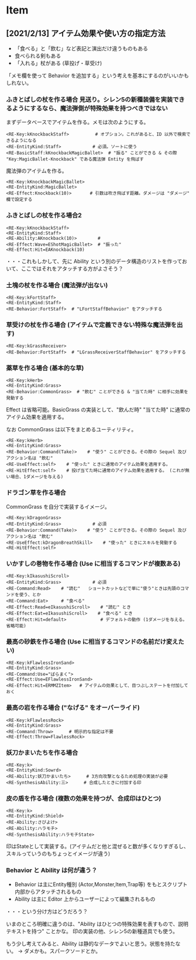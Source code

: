 Item
==========

[2021/2/13] アイテム効果や使い方の指定方法
----------

- 「食べる」と「飲む」など表記と演出だけ違うものもある
- 食べられる剣もある
- 「入れる」杖がある (草投げ・草受け)

「メモ欄を使って Behavior を追加する」という考えを基本にするのがいいかもしれない。



### ふきとばしの杖を作る場合 **見送り。シレン5の新種装備を実装できるようにするなら、魔法弾側が特殊効果を持つべきではない**

まずデータベースでアイテムを作る。メモは次のようにする。

```
<RE-Key:kKnockbackStaff>          # オプション。これがあると、ID 以外で検索できるようになる
<RE-EntityKind:Staff>            # 必須。ソートに使う
<RE-BasicStaff:kKnockbackMagicBallet>  # "振る" ことができる & その際 "Key:MagicBallet-Knockback" である魔法弾 Entity を飛ばす
```

魔法弾のアイテムを作る。

```
<RE-Key:kKnockbackMagicBallet>
<RE-EntityKind:MagicBallet>
<RE-Effect:Knockback(10)>       # 引数は吹き飛ばす距離。ダメージは "ダメージ" 欄で設定する
```

### ふきとばしの杖を作る場合2

```
<RE-Key:kKnockbackStaff>
<RE-EntityKind:Staff>
<RE-Ability:AKnockback(10)>        # 
<RE-Effect:Wave=EShotMagicBallet>  # "振った"
<RE-Effect:Hit=EAKnockback(10)
```

・・・これもしかして、先に Ability という別のデータ構造のリストを作っておいて、ここではそれをアタッチする方がよさそう？

### 土塊の杖を作る場合 (魔法弾が出ない)

```
<RE-Key:kFortStaff>
<RE-EntityKind:Staff>
<RE-Behavior:FortStaff>  # "LFortStaffBehavior" をアタッチする
```

### 草受けの杖を作る場合 (アイテムで定義できない特殊な魔法弾を出す)

```
<RE-Key:kGrassReceiver>
<RE-Behavior:FortStaff>  # "LGrassReceiverStaffBehavior" をアタッチする
```

### 薬草を作る場合 (基本的な草)

```
<RE-Key:kHerb>
<RE-EntityKind:Grass>
<RE-Behavior:CommonGrass>  # "飲む" ことができる & "当てた時" に相手に効果を発動する
```

Effect は省略可能。BasicGrass の実装として、"飲んだ時" "当てた時" に通常のアイテム効果を適用する。

なお CommonGrass は以下をまとめるユーティリティ。

```
<RE-Key:kHerb>
<RE-EntityKind:Grass>
<RE-Behavior:Command(Take)>    # "使う" ことができる。その際の Sequel 及びアクション名は "飲む"
<RE-UseEffect:self>    # "使った" ときに通常のアイテム効果を適用する。
<RE-HitEffect:self>    # 投げ当てた時に通常のアイテム効果を適用する。 (これが無い場合、1ダメージを与える)
```

### ドラゴン草を作る場合

CommonGrass を自分で実装するイメージ。

```
<RE-Key:kDragonGrass>
<RE-EntityKind:Grass>            # 必須
<RE-Behavior:Command(Take)>    # "使う" ことができる。その際の Sequel 及びアクション名は "飲む"
<RE-UseEffect:kDragonBreathSkill>    # "使った" ときにスキルを発動する
<RE-HitEffect:self>
```


### いかすしの巻物を作る場合 (Use に相当するコマンドが複数ある)

```
<RE-Key:kIkasushiScroll>
<RE-EntityKind:Grass>            # 必須
<RE-Command:Read>    # "読む"   ショートカットなどで単に"使う"ときは先頭のコマンドを使う、とか
<RE-Command:Eat>     # "食べる"
<RE-Effect:Read=eIkasushiScroll>    # "読む" とき
<RE-Effect:Eat=eIkasushiScroll>    # "食べる" とき
<RE-Effect:Hit=default>             # デフォルトの動作 (1ダメージを与える。省略可能)
```


### 最高の砂鉄を作る場合 (Use に相当するコマンドの名前だけ変えたい)

```
<RE-Key:kFlawlessIronSand>
<RE-EntityKind:Grass>
<RE-Command:Use="ばらまく">
<RE-Effect:Use=EFlawlessIronSand>
<RE-Effect:Hit=ERMMZItem>   # アイテムの効果として、目つぶしステートを付加しておく
```


### 最高の岩を作る場合 ("なげる" をオーバーライド)

```
<RE-Key:kFlawlessRock>
<RE-EntityKind:Grass>
<RE-Command:Throw>      # 明示的な指定は不要
<RE-Effect:Throw=FlawlessRock>
```


### 妖刀かまいたちを作る場合

```
<RE-Key:k>
<RE-EntityKind:Sowrd>
<RE-Ability:妖刀かまいたち>      # 3方向攻撃となるため処理の実装が必要
<RE-SynthesisAbility:三>      # 合成したときに付加する印
```

### 皮の盾を作る場合 (複数の効果を持つが、合成印はひとつ)

```
<RE-Key:k>
<RE-EntityKind:Shield>
<RE-Ability:さびよけ>
<RE-Ability:ハラモチ>
<RE-SynthesisAbility:ハラモチState>
```

印はStateとして実装する。(アイテムだと他と混ぜると数が多くなりすぎるし、スキルっていうのもちょっとイメージが違う)

### Behavior と Ability は何が違う？

- Behavior は主にEntity種別 (Actor,Monster,Item,Trap等) をもとスクリプト内部からアタッチされるもの
- Ability は主に Editor 上からユーザーによって編集されるもの

・・・という分け方はどうだろう？

いまのところ明確に違うのは、"Ability はひとつの特殊効果を表すもので、説明テキストを持つ" ことかな。
印の実装の他、シレン5の新種道具でも使う。

もう少し考えてみると、Ability は静的なデータでよいと思う。状態を持たない。
→ ダメかも。スパークソードとか。



